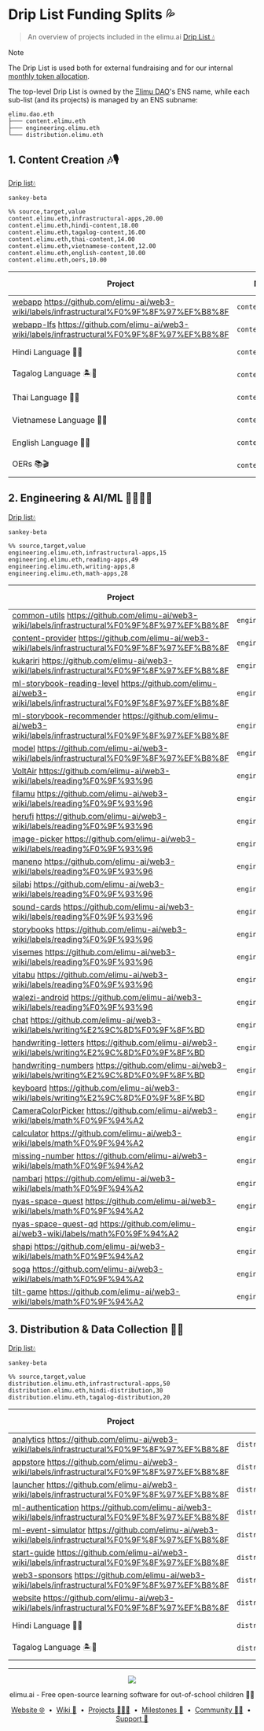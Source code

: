# Drip List Funding Splits 💦

> An overview of projects included in the elimu.ai [Drip List 💧](https://www.drips.network/app/drip-lists/41305178594442616889778610143373288091511468151140966646158126636698)

> [!NOTE]
> The Drip List is used both for external fundraising and for our internal [monthly token allocation](https://github.com/elimu-ai/web3-wiki/blob/main/TOKENOMICS.md#monthly-token-allocation).

The top-level Drip List is owned by the [Ξlimu DAO](https://github.com/elimu-ai/web3-wiki/blob/main/README.md#dao)'s ENS name, while each sub-list (and its projects) is managed by an ENS subname:
```
elimu.dao.eth
├─── content.elimu.eth
├─── engineering.elimu.eth
└─── distribution.elimu.eth
```

<a name="content"></a>

## 1. Content Creation 🎶🎙️

[Drip list💧](https://www.drips.network/app/drip-lists/44233954899343831995062217275215737681377860849646413826815741964161)

```mermaid
sankey-beta

%% source,target,value
content.elimu.eth,infrastructural-apps,20.00
content.elimu.eth,hindi-content,18.00
content.elimu.eth,tagalog-content,16.00
content.elimu.eth,thai-content,14.00
content.elimu.eth,vietnamese-content,12.00
content.elimu.eth,english-content,10.00
content.elimu.eth,oers,10.00
```

| Project | Manager | Funding Split CSV | Drips URL |
| --- | --- | --- | --- |
| [webapp](https://github.com/elimu-ai/webapp) https://github.com/elimu-ai/web3-wiki/labels/infrastructural%F0%9F%8F%97%EF%B8%8F | `content.elimu.eth` | [`FUNDING_SPLITS.csv`](./funding-splits-content/github_webapp/FUNDING_SPLITS.csv) | [Project](https://www.drips.network/app/projects/github/elimu-ai/webapp) |
| [webapp-lfs](https://github.com/elimu-ai/webapp-lfs) https://github.com/elimu-ai/web3-wiki/labels/infrastructural%F0%9F%8F%97%EF%B8%8F | `content.elimu.eth` | [`FUNDING_SPLITS.csv`](./funding-splits-content/github_webapp-lfs/FUNDING_SPLITS.csv) | [Project](https://www.drips.network/app/projects/github/elimu-ai/webapp-lfs) |
| Hindi Language 🏏🐯 | `content.elimu.eth` | [`FUNDING_SPLITS.csv`](./funding-splits-content/lang-HIN/FUNDING_SPLITS.csv) | [Drip List](https://www.drips.network/app/drip-lists/44233954899343831995062217275215737681377860849646413826815741964160) |
| Tagalog Language 🏝️🦎 | `content.elimu.eth` | [`FUNDING_SPLITS.csv`](./funding-splits-content/lang-TGL/FUNDING_SPLITS.csv) | [Drip List](https://www.drips.network/app/drip-lists/44233954899343831995062217275215737681377860849646413826815741964163) |
| Thai Language 🥭🐘 | `content.elimu.eth` | [`FUNDING_SPLITS.csv`](./funding-splits-content/lang-THA/FUNDING_SPLITS.csv) | [Drip List](https://www.drips.network/app/drip-lists/44233954899343831995062217275215737681377860849641030872883728374792) |
| Vietnamese Language 🥖🏮 | `content.elimu.eth` | [`FUNDING_SPLITS.csv`](./funding-splits-content/lang-VIE/FUNDING_SPLITS.csv) | [Drip List](https://www.drips.network/app/drip-lists/44233954899343831995062217275215737681377860849657661057867624699363) |
| English Language 🍔🏈 | `content.elimu.eth` | [`FUNDING_SPLITS.csv`](./funding-splits-content/lang-ENG/FUNDING_SPLITS.csv) | [Drip List](https://www.drips.network/app/drip-lists/44233954899343831995062217275215737681377860849646413826815741964162) |
| OERs 📚🎬 | `content.elimu.eth` |  | [Drip List](https://www.drips.network/app/drip-lists/44233954899343831995062217275215737681377860849646413826815741964165) |

<a name="engineering"></a>

## 2. Engineering & AI/ML 👩🏽‍💻📱

[Drip list💧](https://www.drips.network/app/drip-lists/41305178594442616889778610143373288091511468151140966646158126636699)

```mermaid
sankey-beta

%% source,target,value
engineering.elimu.eth,infrastructural-apps,15
engineering.elimu.eth,reading-apps,49
engineering.elimu.eth,writing-apps,8
engineering.elimu.eth,math-apps,28
```

| Project | Manager | Funding Split CSV | Drips URL |
| --- | --- | --- | --- |
| [common-utils](https://github.com/elimu-ai/common-utils) https://github.com/elimu-ai/web3-wiki/labels/infrastructural%F0%9F%8F%97%EF%B8%8F | `engineering.elimu.eth` | [`FUNDING_SPLITS.csv`](./funding-splits-engineering/github_common-utils/FUNDING_SPLITS.csv) | [Project](https://www.drips.network/app/projects/github/elimu-ai/common-utils) |
| [content-provider](https://github.com/elimu-ai/content-provider) https://github.com/elimu-ai/web3-wiki/labels/infrastructural%F0%9F%8F%97%EF%B8%8F | `engineering.elimu.eth` | [`FUNDING_SPLITS.csv`](./funding-splits-engineering/github_content-provider/FUNDING_SPLITS.csv) | [Project](https://www.drips.network/app/projects/github/elimu-ai/content-provider) |
| [kukariri](https://github.com/elimu-ai/kukariri) https://github.com/elimu-ai/web3-wiki/labels/infrastructural%F0%9F%8F%97%EF%B8%8F | `engineering.elimu.eth` | [`FUNDING_SPLITS.csv`](./funding-splits-engineering/github_kukariri/FUNDING_SPLITS.csv) | [Project](https://www.drips.network/app/projects/github/elimu-ai/kukariri) |
| [ml-storybook-reading-level](https://github.com/elimu-ai/ml-storybook-reading-level) https://github.com/elimu-ai/web3-wiki/labels/infrastructural%F0%9F%8F%97%EF%B8%8F | `engineering.elimu.eth` | [`FUNDING_SPLITS.csv`](./funding-splits-engineering/github_ml-storybook-reading-level/FUNDING_SPLITS.csv) | [Project](https://www.drips.network/app/projects/github/elimu-ai/ml-storybook-reading-level) |
| [ml-storybook-recommender](https://github.com/elimu-ai/ml-storybook-recommender) https://github.com/elimu-ai/web3-wiki/labels/infrastructural%F0%9F%8F%97%EF%B8%8F | `engineering.elimu.eth` | [`FUNDING_SPLITS.csv`](./funding-splits-engineering/github_ml-storybook-recommender/FUNDING_SPLITS.csv) | [Project](https://www.drips.network/app/projects/github/elimu-ai/ml-storybook-recommender) |
| [model](https://github.com/elimu-ai/model) https://github.com/elimu-ai/web3-wiki/labels/infrastructural%F0%9F%8F%97%EF%B8%8F | `engineering.elimu.eth` | [`FUNDING_SPLITS.csv`](./funding-splits-engineering/github_model/FUNDING_SPLITS.csv) | [Project](https://www.drips.network/app/projects/github/elimu-ai/model) |
| [VoltAir](https://github.com/elimu-ai/VoltAir) https://github.com/elimu-ai/web3-wiki/labels/reading%F0%9F%93%96 | `engineering.elimu.eth` | [`FUNDING_SPLITS.csv`](./funding-splits-engineering/github_VoltAir/FUNDING_SPLITS.csv) | [Project](https://www.drips.network/app/projects/github/elimu-ai/VoltAir) |
| [filamu](https://github.com/elimu-ai/filamu) https://github.com/elimu-ai/web3-wiki/labels/reading%F0%9F%93%96 | `engineering.elimu.eth` | [`FUNDING_SPLITS.csv`](./funding-splits-engineering/github_filamu/FUNDING_SPLITS.csv) | [Project](https://www.drips.network/app/projects/github/elimu-ai/filamu) |
| [herufi](https://github.com/elimu-ai/herufi) https://github.com/elimu-ai/web3-wiki/labels/reading%F0%9F%93%96 | `engineering.elimu.eth` | [`FUNDING_SPLITS.csv`](./funding-splits-engineering/github_herufi/FUNDING_SPLITS.csv) | [Project](https://www.drips.network/app/projects/github/elimu-ai/herufi) |
| [image-picker](https://github.com/elimu-ai/image-picker) https://github.com/elimu-ai/web3-wiki/labels/reading%F0%9F%93%96 | `engineering.elimu.eth` | [`FUNDING_SPLITS.csv`](./funding-splits-engineering/github_image-picker/FUNDING_SPLITS.csv) | [Project](https://www.drips.network/app/projects/github/elimu-ai/image-picker) |
| [maneno](https://github.com/elimu-ai/maneno) https://github.com/elimu-ai/web3-wiki/labels/reading%F0%9F%93%96 | `engineering.elimu.eth` | [`FUNDING_SPLITS.csv`](./funding-splits-engineering/github_maneno/FUNDING_SPLITS.csv) | [Project](https://www.drips.network/app/projects/github/elimu-ai/maneno) |
| [silabi](https://github.com/elimu-ai/silabi) https://github.com/elimu-ai/web3-wiki/labels/reading%F0%9F%93%96 | `engineering.elimu.eth` |  | [Project](https://www.drips.network/app/projects/github/elimu-ai/silabi) |
| [sound-cards](https://github.com/elimu-ai/sound-cards) https://github.com/elimu-ai/web3-wiki/labels/reading%F0%9F%93%96 | `engineering.elimu.eth` | [`FUNDING_SPLITS.csv`](./funding-splits-engineering/github_sound-cards/FUNDING_SPLITS.csv) | [Project](https://www.drips.network/app/projects/github/elimu-ai/sound-cards) |
| [storybooks](https://github.com/elimu-ai/storybooks) https://github.com/elimu-ai/web3-wiki/labels/reading%F0%9F%93%96 | `engineering.elimu.eth` |  | [Project](https://www.drips.network/app/projects/github/elimu-ai/storybooks) |
| [visemes](https://github.com/elimu-ai/visemes) https://github.com/elimu-ai/web3-wiki/labels/reading%F0%9F%93%96 | `engineering.elimu.eth` |  | [Project](https://www.drips.network/app/projects/github/elimu-ai/visemes) |
| [vitabu](https://github.com/elimu-ai/vitabu) https://github.com/elimu-ai/web3-wiki/labels/reading%F0%9F%93%96 | `engineering.elimu.eth` | [`FUNDING_SPLITS.csv`](./funding-splits-engineering/github_vitabu/FUNDING_SPLITS.csv) | [Project](https://www.drips.network/app/projects/github/elimu-ai/vitabu) |
| [walezi-android](https://github.com/elimu-ai/walezi-android) https://github.com/elimu-ai/web3-wiki/labels/reading%F0%9F%93%96 | `engineering.elimu.eth` |  | [Project](https://www.drips.network/app/projects/github/elimu-ai/walezi-android) |
| [chat](https://github.com/elimu-ai/chat) https://github.com/elimu-ai/web3-wiki/labels/writing%E2%9C%8D%F0%9F%8F%BD | `engineering.elimu.eth` | [`FUNDING_SPLITS.csv`](./funding-splits-engineering/github_chat/FUNDING_SPLITS.csv) | [Project](https://www.drips.network/app/projects/github/elimu-ai/chat) |
| [handwriting-letters](https://github.com/elimu-ai/handwriting-letters) https://github.com/elimu-ai/web3-wiki/labels/writing%E2%9C%8D%F0%9F%8F%BD | `engineering.elimu.eth` |  | [Project](https://www.drips.network/app/projects/github/elimu-ai/handwriting-letters) |
| [handwriting-numbers](https://github.com/elimu-ai/handwriting-numbers) https://github.com/elimu-ai/web3-wiki/labels/writing%E2%9C%8D%F0%9F%8F%BD | `engineering.elimu.eth` |  | [Project](https://www.drips.network/app/projects/github/elimu-ai/handwriting-numbers) |
| [keyboard](https://github.com/elimu-ai/keyboard) https://github.com/elimu-ai/web3-wiki/labels/writing%E2%9C%8D%F0%9F%8F%BD | `engineering.elimu.eth` | [`FUNDING_SPLITS.csv`](./funding-splits-engineering/github_keyboard/FUNDING_SPLITS.csv) | [Project](https://www.drips.network/app/projects/github/elimu-ai/keyboard) |
| [CameraColorPicker](https://github.com/elimu-ai/CameraColorPicker) https://github.com/elimu-ai/web3-wiki/labels/math%F0%9F%94%A2 | `engineering.elimu.eth` |  | [Project](https://www.drips.network/app/projects/github/elimu-ai/CameraColorPicker) |
| [calculator](https://github.com/elimu-ai/calculator) https://github.com/elimu-ai/web3-wiki/labels/math%F0%9F%94%A2 | `engineering.elimu.eth` | [`FUNDING_SPLITS.csv`](./funding-splits-engineering/github_calculator/FUNDING_SPLITS.csv) | [Project](https://www.drips.network/app/projects/github/elimu-ai/calculator) |
| [missing-number](https://github.com/elimu-ai/missing-number) https://github.com/elimu-ai/web3-wiki/labels/math%F0%9F%94%A2 | `engineering.elimu.eth` |  | [Project](https://www.drips.network/app/projects/github/elimu-ai/missing-number) |
| [nambari](https://github.com/elimu-ai/nambari) https://github.com/elimu-ai/web3-wiki/labels/math%F0%9F%94%A2 | `engineering.elimu.eth` |  | [Project](https://www.drips.network/app/projects/github/elimu-ai/nambari) |
| [nyas-space-quest](https://github.com/elimu-ai/nyas-space-quest) https://github.com/elimu-ai/web3-wiki/labels/math%F0%9F%94%A2 | `engineering.elimu.eth` | [`FUNDING_SPLITS.csv`](./funding-splits-engineering/github_nyas-space-quest/FUNDING_SPLITS.csv) | [Project](https://www.drips.network/app/projects/github/elimu-ai/nyas-space-quest) |
| [nyas-space-quest-qd](https://github.com/elimu-ai/nyas-space-quest-qd) https://github.com/elimu-ai/web3-wiki/labels/math%F0%9F%94%A2 | `engineering.elimu.eth` | [`FUNDING_SPLITS.csv`](./funding-splits-engineering/github_nyas-space-quest-qd/FUNDING_SPLITS.csv) | [Project](https://www.drips.network/app/projects/github/elimu-ai/nyas-space-quest-qd) |
| [shapi](https://github.com/elimu-ai/shapi) https://github.com/elimu-ai/web3-wiki/labels/math%F0%9F%94%A2 | `engineering.elimu.eth` |  | [Project](https://www.drips.network/app/projects/github/elimu-ai/shapi) |
| [soga](https://github.com/elimu-ai/soga) https://github.com/elimu-ai/web3-wiki/labels/math%F0%9F%94%A2 | `engineering.elimu.eth` | [`FUNDING_SPLITS.csv`](./funding-splits-engineering/github_soga/FUNDING_SPLITS.csv) | [Project](https://www.drips.network/app/projects/github/elimu-ai/soga) |
| [tilt-game](https://github.com/elimu-ai/tilt-game) https://github.com/elimu-ai/web3-wiki/labels/math%F0%9F%94%A2 | `engineering.elimu.eth` |  | [Project](https://www.drips.network/app/projects/github/elimu-ai/tilt-game) |

<a name="distribution"></a>

## 3. Distribution & Data Collection 🛵💨

[Drip list💧](https://www.drips.network/app/drip-lists/31191755684409194768993126690116100972451994534322097113232155071146)

```mermaid
sankey-beta

%% source,target,value
distribution.elimu.eth,infrastructural-apps,50
distribution.elimu.eth,hindi-distribution,30
distribution.elimu.eth,tagalog-distribution,20
```

| Project | Manager | Funding Split CSV | Drips URL |
| --- | --- | --- | --- |
| [analytics](https://github.com/elimu-ai/analytics) https://github.com/elimu-ai/web3-wiki/labels/infrastructural%F0%9F%8F%97%EF%B8%8F | `distribution.elimu.eth` | [`FUNDING_SPLITS.csv`](./funding-splits-distribution/github_analytics/FUNDING_SPLITS.csv) | [Project](https://www.drips.network/app/projects/github/elimu-ai/analytics) |
| [appstore](https://github.com/elimu-ai/appstore) https://github.com/elimu-ai/web3-wiki/labels/infrastructural%F0%9F%8F%97%EF%B8%8F | `distribution.elimu.eth` | [`FUNDING_SPLITS.csv`](./funding-splits-distribution/github_appstore/FUNDING_SPLITS.csv) | [Project](https://www.drips.network/app/projects/github/elimu-ai/appstore) |
| [launcher](https://github.com/elimu-ai/launcher) https://github.com/elimu-ai/web3-wiki/labels/infrastructural%F0%9F%8F%97%EF%B8%8F | `distribution.elimu.eth` | [`FUNDING_SPLITS.csv`](./funding-splits-distribution/github_launcher/FUNDING_SPLITS.csv) | [Project](https://www.drips.network/app/projects/github/elimu-ai/launcher) |
| [ml-authentication](https://github.com/elimu-ai/ml-authentication) https://github.com/elimu-ai/web3-wiki/labels/infrastructural%F0%9F%8F%97%EF%B8%8F | `distribution.elimu.eth` | [`FUNDING_SPLITS.csv`](./funding-splits-distribution/github_ml-authentication/FUNDING_SPLITS.csv) | [Project](https://www.drips.network/app/projects/github/elimu-ai/ml-authentication) |
| [ml-event-simulator](https://github.com/elimu-ai/ml-event-simulator) https://github.com/elimu-ai/web3-wiki/labels/infrastructural%F0%9F%8F%97%EF%B8%8F | `distribution.elimu.eth` | [`FUNDING_SPLITS.csv`](./funding-splits-distribution/github_ml-event-simulator/FUNDING_SPLITS.csv) | [Project](https://www.drips.network/app/projects/github/elimu-ai/ml-event-simulator) |
| [start-guide](https://github.com/elimu-ai/start-guide) https://github.com/elimu-ai/web3-wiki/labels/infrastructural%F0%9F%8F%97%EF%B8%8F | `distribution.elimu.eth` | [`FUNDING_SPLITS.csv`](./funding-splits-distribution/github_start-guide/FUNDING_SPLITS.csv) | [Project](https://www.drips.network/app/projects/github/elimu-ai/start-guide) |
| [web3-sponsors](https://github.com/elimu-ai/web3-sponsors) https://github.com/elimu-ai/web3-wiki/labels/infrastructural%F0%9F%8F%97%EF%B8%8F | `distribution.elimu.eth` | [`FUNDING_SPLITS.csv`](./funding-splits-distribution/github_web3-sponsors/FUNDING_SPLITS.csv) | [Project](https://www.drips.network/app/projects/github/elimu-ai/web3-sponsors) |
| [website](https://github.com/elimu-ai/website) https://github.com/elimu-ai/web3-wiki/labels/infrastructural%F0%9F%8F%97%EF%B8%8F | `distribution.elimu.eth` | [`FUNDING_SPLITS.csv`](./funding-splits-distribution/github_website/FUNDING_SPLITS.csv) | [Project](https://www.drips.network/app/projects/github/elimu-ai/website) |
| Hindi Language 🏏🐯 | `distribution.elimu.eth` | [`FUNDING_SPLITS.csv`](./funding-splits-distribution/lang-HIN/FUNDING_SPLITS.csv) | [Drip List](https://www.drips.network/app/drip-lists/31191755684409194768993126690116100972451994534322097113232155071147) |
| Tagalog Language 🏝️🦎 | `distribution.elimu.eth` | [`FUNDING_SPLITS.csv`](./funding-splits-distribution/lang-TGL/FUNDING_SPLITS.csv) | [Drip List](https://www.drips.network/app/drip-lists/31191755684409194768993126690116100972451994534322097113232155071144) |

---

<p align="center">
  <img src="https://github.com/elimu-ai/webapp/blob/main/src/main/webapp/static/img/logo-text-256x78.png" />
</p>
<p align="center">
  elimu.ai - Free open-source learning software for out-of-school children 🚀✨
</p>
<p align="center">
  <a href="https://elimu.ai">Website 🌐</a>
  &nbsp;•&nbsp;
  <a href="https://github.com/elimu-ai/wiki#readme">Wiki 📃</a>
  &nbsp;•&nbsp;
  <a href="https://github.com/orgs/elimu-ai/projects?query=is%3Aopen">Projects 👩🏽‍💻</a>
  &nbsp;•&nbsp;
  <a href="https://github.com/elimu-ai/wiki/milestones">Milestones 🎯</a>
  &nbsp;•&nbsp;
  <a href="https://github.com/elimu-ai/wiki#open-source-community">Community 👋🏽</a>
  &nbsp;•&nbsp;
  <a href="https://www.drips.network/app/drip-lists/41305178594442616889778610143373288091511468151140966646158126636698">Support 💜</a>
</p>

